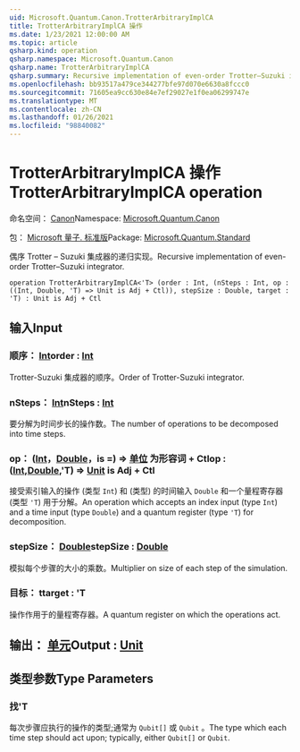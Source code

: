 ```yaml
---
uid: Microsoft.Quantum.Canon.TrotterArbitraryImplCA
title: TrotterArbitraryImplCA 操作
ms.date: 1/23/2021 12:00:00 AM
ms.topic: article
qsharp.kind: operation
qsharp.namespace: Microsoft.Quantum.Canon
qsharp.name: TrotterArbitraryImplCA
qsharp.summary: Recursive implementation of even-order Trotter–Suzuki integrator.
ms.openlocfilehash: bb93517a479ce344277bfe97d070e6630a8fccc0
ms.sourcegitcommit: 71605ea9cc630e84e7ef29027e1f0ea06299747e
ms.translationtype: MT
ms.contentlocale: zh-CN
ms.lasthandoff: 01/26/2021
ms.locfileid: "98840082"
---
```

# <a name="trotterarbitraryimplca-operation"></a><span data-ttu-id="e0e66-102">TrotterArbitraryImplCA 操作</span><span class="sxs-lookup"><span data-stu-id="e0e66-102">TrotterArbitraryImplCA operation</span></span>

<span data-ttu-id="e0e66-103">命名空间： [Canon](xref:Microsoft.Quantum.Canon)</span><span class="sxs-lookup"><span data-stu-id="e0e66-103">Namespace: [Microsoft.Quantum.Canon](xref:Microsoft.Quantum.Canon)</span></span>

<span data-ttu-id="e0e66-104">包： [Microsoft 量子. 标准版](https://nuget.org/packages/Microsoft.Quantum.Standard)</span><span class="sxs-lookup"><span data-stu-id="e0e66-104">Package: [Microsoft.Quantum.Standard](https://nuget.org/packages/Microsoft.Quantum.Standard)</span></span>


<span data-ttu-id="e0e66-105">偶序 Trotter – Suzuki 集成器的递归实现。</span><span class="sxs-lookup"><span data-stu-id="e0e66-105">Recursive implementation of even-order Trotter–Suzuki integrator.</span></span>

```qsharp
operation TrotterArbitraryImplCA<'T> (order : Int, (nSteps : Int, op : ((Int, Double, 'T) => Unit is Adj + Ctl)), stepSize : Double, target : 'T) : Unit is Adj + Ctl
```


## <a name="input"></a><span data-ttu-id="e0e66-106">输入</span><span class="sxs-lookup"><span data-stu-id="e0e66-106">Input</span></span>

### <a name="order--int"></a><span data-ttu-id="e0e66-107">顺序： [Int](xref:microsoft.quantum.lang-ref.int)</span><span class="sxs-lookup"><span data-stu-id="e0e66-107">order : [Int](xref:microsoft.quantum.lang-ref.int)</span></span>

<span data-ttu-id="e0e66-108">Trotter-Suzuki 集成器的顺序。</span><span class="sxs-lookup"><span data-stu-id="e0e66-108">Order of Trotter-Suzuki integrator.</span></span>


### <a name="nsteps--int"></a><span data-ttu-id="e0e66-109">nSteps： [Int](xref:microsoft.quantum.lang-ref.int)</span><span class="sxs-lookup"><span data-stu-id="e0e66-109">nSteps : [Int](xref:microsoft.quantum.lang-ref.int)</span></span>

<span data-ttu-id="e0e66-110">要分解为时间步长的操作数。</span><span class="sxs-lookup"><span data-stu-id="e0e66-110">The number of operations to be decomposed into time steps.</span></span>


### <a name="op--intdoublet--unit--is-adj--ctl"></a><span data-ttu-id="e0e66-111">op： ([Int](xref:microsoft.quantum.lang-ref.int)，[Double](xref:microsoft.quantum.lang-ref.double)，is =) => [单位](xref:microsoft.quantum.lang-ref.unit)  为形容词 + Ctl</span><span class="sxs-lookup"><span data-stu-id="e0e66-111">op : ([Int](xref:microsoft.quantum.lang-ref.int),[Double](xref:microsoft.quantum.lang-ref.double),'T) => [Unit](xref:microsoft.quantum.lang-ref.unit)  is Adj + Ctl</span></span>

<span data-ttu-id="e0e66-112">接受索引输入的操作 (类型 `Int`) 和 (类型) 的时间输入 `Double` 和一个量程寄存器 (类型 `'T`) 用于分解。</span><span class="sxs-lookup"><span data-stu-id="e0e66-112">An operation which accepts an index input (type `Int`) and a time input (type `Double`) and a quantum register (type `'T`) for decomposition.</span></span>


### <a name="stepsize--double"></a><span data-ttu-id="e0e66-113">stepSize： [Double](xref:microsoft.quantum.lang-ref.double)</span><span class="sxs-lookup"><span data-stu-id="e0e66-113">stepSize : [Double](xref:microsoft.quantum.lang-ref.double)</span></span>

<span data-ttu-id="e0e66-114">模拟每个步骤的大小的乘数。</span><span class="sxs-lookup"><span data-stu-id="e0e66-114">Multiplier on size of each step of the simulation.</span></span>


### <a name="target--t"></a><span data-ttu-id="e0e66-115">目标： t</span><span class="sxs-lookup"><span data-stu-id="e0e66-115">target : 'T</span></span>

<span data-ttu-id="e0e66-116">操作作用于的量程寄存器。</span><span class="sxs-lookup"><span data-stu-id="e0e66-116">A quantum register on which the operations act.</span></span>



## <a name="output--unit"></a><span data-ttu-id="e0e66-117">输出： [单元](xref:microsoft.quantum.lang-ref.unit)</span><span class="sxs-lookup"><span data-stu-id="e0e66-117">Output : [Unit](xref:microsoft.quantum.lang-ref.unit)</span></span>



## <a name="type-parameters"></a><span data-ttu-id="e0e66-118">类型参数</span><span class="sxs-lookup"><span data-stu-id="e0e66-118">Type Parameters</span></span>

### <a name="t"></a><span data-ttu-id="e0e66-119">找</span><span class="sxs-lookup"><span data-stu-id="e0e66-119">'T</span></span>

<span data-ttu-id="e0e66-120">每次步骤应执行的操作的类型;通常为 `Qubit[]` 或 `Qubit` 。</span><span class="sxs-lookup"><span data-stu-id="e0e66-120">The type which each time step should act upon; typically, either `Qubit[]` or `Qubit`.</span></span>